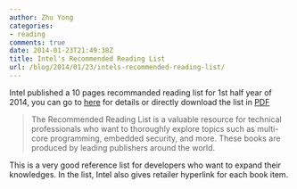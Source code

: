 ```yaml
---
author: Zhu Yong
categories: 
- reading
comments: true
date: 2014-01-23T21:49:38Z
title: Intel's Recommended Reading List
url: /blog/2014/01/23/intels-recommended-reading-list/
---
```


Intel published a 10 pages recommanded reading list for 1st half year of 2014, you can go to [here](https://noggin.intel.com/recommended-reading) for details or directly download the list in [PDF](https://noggin.intel.com/sites/default/files/Intel-Recommended-Reading-List_1H14_0.pdf) 

> The Recommended Reading List is a valuable resource for technical professionals who want to thoroughly explore topics such as multi-core programming, embedded security, and more. These books are produced by leading publishers around the world.

This is a very good reference list for developers who want to expand their knowledges. In the list, Intel also gives retailer hyperlink for each book item.
